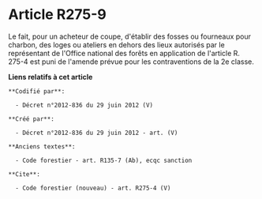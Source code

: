# Article R275-9

Le fait, pour un acheteur de coupe, d'établir des fosses ou fourneaux pour charbon, des loges ou ateliers en dehors des lieux
autorisés par le représentant de l'Office national des forêts en application de l'article R. 275-4 est puni de l'amende
prévue pour les contraventions de la 2e classe.

**Liens relatifs à cet article**

	**Codifié par**:

	  - Décret n°2012-836 du 29 juin 2012 (V)

	**Créé par**:

	  - Décret n°2012-836 du 29 juin 2012 - art. (V)

	**Anciens textes**:

	  - Code forestier - art. R135-7 (Ab), ecqc sanction

	**Cite**:

	  - Code forestier (nouveau) - art. R275-4 (V)
